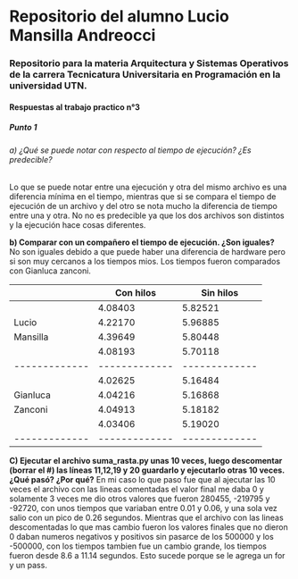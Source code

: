 # Repositorio del alumno **Lucio Mansilla Andreocci**

### Repositorio para la materia Arquitectura y Sistemas Operativos de la carrera Tecnicatura Universitaria en Programación en la universidad **UTN**.

  <p>

#### Respuestas al trabajo practico n°3

##### Punto 1 

###### a) ¿Qué se puede notar con respecto al tiempo de ejecución? ¿Es predecible?
Lo que se puede notar entre una ejecución y otra del mismo archivo es una diferencia mínima en el tiempo, mientras que si se compara el tiempo de ejecución de un archivo y del otro se nota mucho la diferencia de tiempo entre una y otra.
No no es predecible ya que los dos archivos son distintos y la ejecución hace cosas diferentes.

**b) Comparar con un compañero el tiempo de ejecución. ¿Son iguales?**  
No son iguales debido a que puede haber una diferencia de hardware pero si son muy cercanos a los tiempos mios. Los tiempos fueron comparados con Gianluca zanconi.


|               |   Con hilos   |   Sin hilos   |                 
| ------------- | ------------- | ------------- |
|               |    4.08403    |    5.82521    |
|     Lucio     |    4.22170    |    5.96885    |
|    Mansilla   |    4.39649    |    5.80448    |
|               |    4.08193    |    5.70118    |
| ------------- | ------------- | ------------- |
|               |    4.02625    |    5.16484    |
|    Gianluca   |    4.04216    |    5.16868    |
|    Zanconi    |    4.04913    |    5.18182    |
|               |    4.03406    |    5.19020    |
| ------------- | ------------- | ------------- | 

**C) Ejecutar el archivo suma_rasta.py unas 10 veces, luego descomentar (borrar el #) las líneas 11,12,19 y 20 guardarlo y ejecutarlo otras 10 veces. ¿Qué pasó? ¿Por qué?**
En mi caso lo que paso fue que al ajecutar las 10 veces el archivo con las lineas comentadas el valor final me daba 0 y solamente 3 veces me dio otros valores que fueron 280455, -219795 y -92720, con unos tiempos que variaban entre 0.01 y 0.06, y una sola vez salio con un pico de 0.26 segundos. Mientras que el archivo con las lineas descomentadas lo que mas cambio fueron los valores finales que no dieron 0 daban numeros negativos y positivos sin pasarce de los 500000 y los -500000, con los tiempos tambien fue un cambio grande, los tiempos fueron desde 8.6 a 11.14 segundos.
Esto sucede porque se le agrega un for y un pass.

</p>





